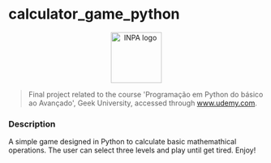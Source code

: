 # calculator_game_python

<p align="center"> <img src=https://upload.wikimedia.org/wikipedia/commons/thumb/c/c3/Python-logo-notext.svg/1200px-Python-logo-notext.svg.png width="100" alt="INPA logo" class="center"></p>

> Final project related to the course 'Programação em Python do básico ao Avançado', Geek University, accessed
through www.udemy.com.

### Description

A simple game designed in Python to calculate basic mathemathical operations.
The user can select three levels and play until get tired.
Enjoy!
